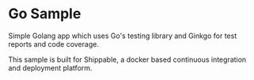 Go Sample
=====================

Simple Golang app which uses Go's testing library and Ginkgo for test reports and code coverage.

This sample is built for Shippable, a docker based continuous integration and deployment platform.

